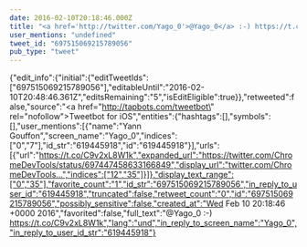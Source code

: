 ```yaml
---
date: 2016-02-10T20:18:46.000Z
title: "<a href='http://twitter.com/Yago_0'>@Yago_0</a> :-) https://t.co/C9v2xL8W1k″"
user_mentions: "undefined"
tweet_id: "697515069215789056"
pub_type: "tweet"
---
```

{"edit_info":{"initial":{"editTweetIds":["697515069215789056"],"editableUntil":"2016-02-10T20:48:46.361Z","editsRemaining":"5","isEditEligible":true}},"retweeted":false,"source":"<a href=\"http://tapbots.com/tweetbot\" rel=\"nofollow\">Tweetbot for iΟS</a>","entities":{"hashtags":[],"symbols":[],"user_mentions":[{"name":"Yann Gouffon","screen_name":"Yago_0","indices":["0","7"],"id_str":"619445918","id":"619445918"}],"urls":[{"url":"https://t.co/C9v2xL8W1k","expanded_url":"https://twitter.com/ChromeDevTools/status/697447458633166849","display_url":"twitter.com/ChromeDevTools…","indices":["12","35"]}]},"display_text_range":["0","35"],"favorite_count":"1","id_str":"697515069215789056","in_reply_to_user_id":"619445918","truncated":false,"retweet_count":"0","id":"697515069215789056","possibly_sensitive":false,"created_at":"Wed Feb 10 20:18:46 +0000 2016","favorited":false,"full_text":"@Yago_0 :-) https://t.co/C9v2xL8W1k","lang":"und","in_reply_to_screen_name":"Yago_0","in_reply_to_user_id_str":"619445918"}
